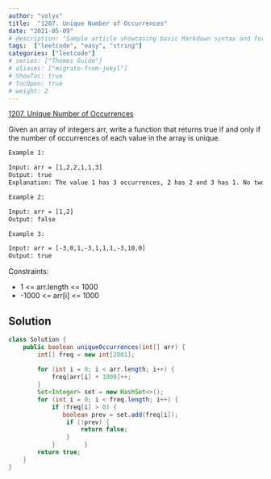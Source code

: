 ```yaml
---
author: "volyx"
title:  "1207. Unique Number of Occurrences"
date: "2021-05-09"
# description: "Sample article showcasing basic Markdown syntax and formatting for HTML elements."
tags:  ["leetcode", "easy", "string"]
categories: ["leetcode"]
# series: ["Themes Guide"]
# aliases: ["migrate-from-jekyl"]
# ShowToc: true
# TocOpen: true
# weight: 2
---
```


[1207. Unique Number of Occurrences](https://leetcode.com/problems/unique-number-of-occurrences/)

Given an array of integers arr, write a function that returns true if and only if the number of occurrences of each value in the array is unique.

```txt
Example 1:

Input: arr = [1,2,2,1,1,3]
Output: true
Explanation: The value 1 has 3 occurrences, 2 has 2 and 3 has 1. No two values have the same number of occurrences.
```

```txt
Example 2:

Input: arr = [1,2]
Output: false
```

```txt
Example 3:

Input: arr = [-3,0,1,-3,1,1,1,-3,10,0]
Output: true
```

Constraints:

- 1 <= arr.length <= 1000
- -1000 <= arr[i] <= 1000

## Solution

```java
class Solution {
    public boolean uniqueOccurrences(int[] arr) {
        int[] freq = new int[2001];
        
        for (int i = 0; i < arr.length; i++) {
            freq[arr[i] + 1000]++;
        }
        Set<Integer> set = new HashSet<>();
        for (int i = 0; i < freq.length; i++) {
            if (freq[i] > 0) {
               boolean prev = set.add(freq[i]);
                if (!prev) {
                    return false;
                }
            }        }
        return true;
    }
}
```
